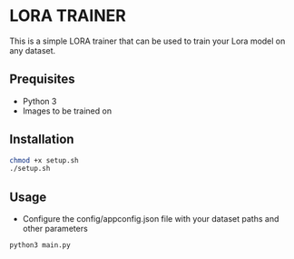 # LORA TRAINER

This is a simple LORA trainer that can be used to train your Lora model on any dataset.

## Prequisites

- Python 3
- Images to be trained on

## Installation

```bash
chmod +x setup.sh
./setup.sh
```

## Usage

- Configure the config/appconfig.json file with your dataset paths and other parameters

```bash
python3 main.py
```
